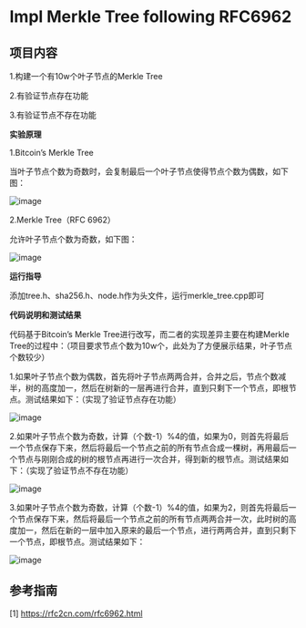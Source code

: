 # Impl Merkle Tree following RFC6962

## 项目内容

  1.构建一个有10w个叶子节点的Merkle Tree

  2.有验证节点存在功能

  3.有验证节点不存在功能

**实验原理**

  1.Bitcoin’s Merkle Tree

  当叶子节点个数为奇数时，会复制最后一个叶子节点使得节点个数为偶数，如下图：

  ![image](https://user-images.githubusercontent.com/105548921/180649579-0fe570a3-34ae-406a-800a-d6fc7c54c67a.png)

  2.Merkle Tree（RFC 6962）

  允许叶子节点个数为奇数，如下图：

  ![image](https://user-images.githubusercontent.com/105548921/180649667-76d9312b-a120-4761-b604-aac7a43b93f0.png)

**运行指导**

  添加tree.h、sha256.h、node.h作为头文件，运行merkle_tree.cpp即可

**代码说明和测试结果**

代码基于Bitcoin’s Merkle Tree进行改写，而二者的实现差异主要在构建Merkle Tree的过程中：（项目要求节点个数为10w个，此处为了方便展示结果，叶子节点个数较少）

1.如果叶子节点个数为偶数，首先将叶子节点两两合并，合并之后，节点个数减半，树的高度加一，然后在树新的一层再进行合并，直到只剩下一个节点，即根节点。测试结果如下：（实现了验证节点存在功能）

![image](https://user-images.githubusercontent.com/105548921/180649980-dc0cee58-c0c4-4b82-805c-21e7f4cd6702.png)

2.如果叶子节点个数为奇数，计算（个数-1）%4的值，如果为0，则首先将最后一个节点保存下来，然后将最后一个节点之前的所有节点合成一棵树，再用最后一个节点与刚刚合成的树的根节点再进行一次合并，得到新的根节点。测试结果如下：（实现了验证节点不存在功能）

![image](https://user-images.githubusercontent.com/105548921/180650211-bc006a0f-7816-4727-8b09-a0a609df593b.png)


3.如果叶子节点个数为奇数，计算（个数-1）%4的值，如果为2，则首先将最后一个节点保存下来，然后将最后一个节点之前的所有节点两两合并一次，此时树的高度加一，然后在新的一层中加入原来的最后一个节点，进行两两合并，直到只剩下一个节点，即根节点。测试结果如下：

![image](https://user-images.githubusercontent.com/105548921/180650241-486460c3-3643-4310-9986-ac3fc1c5809f.png)

## 参考指南
  [1] https://rfc2cn.com/rfc6962.html
